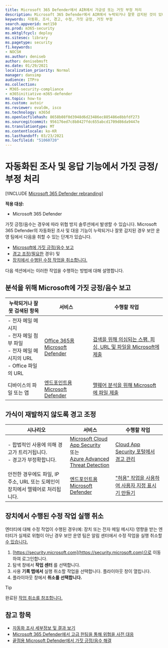 ```yaml
---
title: Microsoft 365 Defender에서 AIR에서 가긍성 또는 거짓 부정 처리
description: Microsoft 365 Defender에서 AIR에서 누락되거나 잘못 감지된 것이 있나요? 분석을 위해 Microsoft에 가짓 긍정 또는 거짓 부정을 제출하는 방법을 배워야 합니다.
keywords: 자동화, 조사, 경고, 수정, 가짓 긍정, 거짓 부정
search.appverid: met150
ms.prod: m365-security
ms.mktglfcycl: deploy
ms.sitesec: library
ms.pagetype: security
f1.keywords:
- NOCSH
ms.author: deniseb
author: denisebmsft
ms.date: 01/29/2021
localization_priority: Normal
manager: dansimp
audience: ITPro
ms.collection:
- M365-security-compliance
- m365initiative-m365-defender
ms.topic: how-to
ms.custom: autoir
ms.reviewer: evaldm, isco
ms.technology: m365d
ms.openlocfilehash: 8658b08f0d3948d6d23486ec885486e8bbfdf273
ms.sourcegitcommit: 956176ed7c8b8427fdc655abcd1709d86da9447e
ms.translationtype: MT
ms.contentlocale: ko-KR
ms.lasthandoff: 03/23/2021
ms.locfileid: "51060720"
---
```

# <a name="handle-false-positivesnegatives-in-automated-investigation-and-response-capabilities"></a>자동화된 조사 및 응답 기능에서 가짓 긍정/부정 처리

[!INCLUDE [Microsoft 365 Defender rebranding](../includes/microsoft-defender.md)]

**적용 대상:**
- Microsoft 365 Defender

가짓 긍정/음수는 경우에 따라 위협 방지 솔루션에서 발생할 수 있습니다. Microsoft [](m365d-autoir.md) 365 Defender의 자동화된 조사 및 대응 기능이 누락되거나 잘못 감지된 경우 보안 운영 팀에서 다음을 취할 수 있는 단계가 있습니다.

- [Microsoft에 가짓 긍정/음수 보고](#report-a-false-positivenegative-to-microsoft-for-analysis)
- [경고 조정(필요한](#adjust-an-alert-to-prevent-false-positives-from-recurring) 경우) 및 
- [장치에서 수행된 수정 작업을 취소합니다.](#undo-a-remediation-action-that-was-taken-on-a-device) 

다음 섹션에서는 이러한 작업을 수행하는 방법에 대해 설명합니다.

## <a name="report-a-false-positivenegative-to-microsoft-for-analysis"></a>분석을 위해 Microsoft에 가짓 긍정/음수 보고

|누락되거나 잘못 검색된 항목 |서비스  |수행할 작업  |
|---------|---------|---------|
|- 전자 메일 메시지 <br/>- 전자 메일 첨부 파일 <br/>- 전자 메일 메시지의 URL<br/>- Office 파일의 URL      |[Office 365용 Microsoft Defender](/microsoft-365/security/defender-365-security/defender-for-office-365)        |[검색을 위해 의심되는 스팸, 피싱, URL 및 파일을 Microsoft에 제출](../defender-365-security/admin-submission.md)         |
|디바이스의 파일 또는 앱    |[엔드포인트용 Microsoft Defender](/windows/security/threat-protection)         |[맬웨어 분석을 위해 Microsoft에 파일 제출](https://www.microsoft.com/wdsi/filesubmission)         |

## <a name="adjust-an-alert-to-prevent-false-positives-from-recurring"></a>가식이 재발하지 않도록 경고 조정

|시나리오 |서비스 |수행할 작업 |
|--------|--------|--------|
|- 합법적인 사용에 의해 경고가 트리거됩니다. <br/>- 경고가 부정확합니다.    |[Microsoft Cloud App Security](/cloud-app-security)<br/> 또는 <br/>[Azure Advanced Threat Detection](/azure/security/fundamentals/threat-detection)         |[Cloud App Security 포털에서 경고 관리](/cloud-app-security/managing-alerts)         |
|안전한 경우에도 파일, IP 주소, URL 또는 도메인이 장치에서 맬웨어로 처리됩니다.|[엔드포인트용 Microsoft Defender](/windows/security/threat-protection) |["허용" 작업을 사용하여 사용자 지정 표시기 만들기](/windows/security/threat-protection/microsoft-defender-atp/manage-indicators) |

## <a name="undo-a-remediation-action-that-was-taken-on-a-device"></a>장치에서 수행된 수정 작업 실행 취소

엔터티에 대해 수정 작업이 수행된 경우(예: 장치 또는 전자 메일 메시지) 영향을 받는 엔터티가 실제로 위협이 아닌 경우 보안 운영 팀은 알림 센터에서 수정 작업을 실행 취소할 [수 있습니다.](m365d-action-center.md)

1. [https://security.microsoft.com](https://security.microsoft.com)으로 이동하여 로그인합니다. 
2. 탐색 창에서 **작업 센터** 를 선택합니다. 
3. 사용 **기록 탭에서** 실행 취소할 작업을 선택합니다. 플라이아웃 창이 열립니다.
4. 플라이아웃 창에서 **취소를 선택합니다.**

> [!TIP]
> 완료된 [작업 취소를 참조합니다.](m365d-autoir-actions.md#undo-completed-actions)

## <a name="see-also"></a>참고 항목

- [자동화 조사 세부정보 및 결과 보기](m365d-autoir-results.md)
- [Microsoft 365 Defender에서 고급 헌팅을 통해 위협을 사전 대응](advanced-hunting-overview.md)
- [끝점용 Microsoft Defender에서 가짓 긍정/음수 해결](/windows/security/threat-protection/microsoft-defender-atp/defender-endpoint-false-positives-negatives)